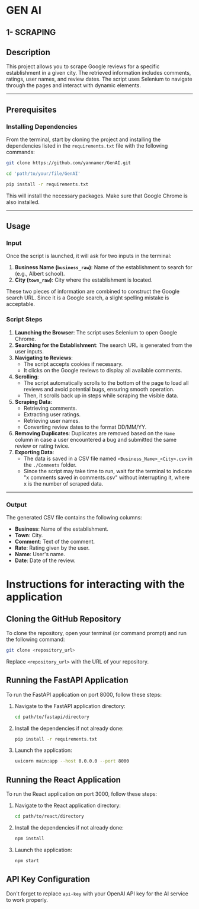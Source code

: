 # GEN AI

## 1- SCRAPING 

## Description
This project allows you to scrape Google reviews for a specific establishment in a given city. The retrieved information includes comments, ratings, user names, and review dates. The script uses Selenium to navigate through the pages and interact with dynamic elements.

---

## Prerequisites

### Installing Dependencies

From the terminal, start by cloning the project and installing the dependencies listed in the `requirements.txt` file with the following commands:
   ```bash
git clone https://github.com/yannamer/GenAI.git
  ```
  ```bash
cd 'path/to/your/file/GenAI'
  ```
  ```bash
pip install -r requirements.txt
  ```
This will install the necessary packages.
Make sure that Google Chrome is also installed.

---

## Usage

### Input
Once the script is launched, it will ask for two inputs in the terminal:
1. **Business Name (`business_raw`)**: Name of the establishment to search for (e.g., Albert school).
2. **City (`town_raw`)**: City where the establishment is located.

These two pieces of information are combined to construct the Google search URL. Since it is a Google search, a slight spelling mistake is acceptable.

### Script Steps
1. **Launching the Browser**: The script uses Selenium to open Google Chrome.
2. **Searching for the Establishment**: The search URL is generated from the user inputs.
3. **Navigating to Reviews**:
   - The script accepts cookies if necessary.
   - It clicks on the Google reviews to display all available comments.
4. **Scrolling**:
   - The script automatically scrolls to the bottom of the page to load all reviews and avoid potential bugs, ensuring smooth operation.
   - Then, it scrolls back up in steps while scraping the visible data.
5. **Scraping Data**:
   - Retrieving comments.
   - Extracting user ratings.
   - Retrieving user names.
   - Converting review dates to the format DD/MM/YY.
6. **Removing Duplicates**: Duplicates are removed based on the `Name` column in case a user encountered a bug and submitted the same review or rating twice.
7. **Exporting Data**:
   - The data is saved in a CSV file named `<Business_Name>_<City>.csv` in the `./Comments` folder.
   - Since the script may take time to run, wait for the terminal to indicate "x comments saved in comments.csv" without interrupting it, where x is the number of scraped data.

---

### Output
The generated CSV file contains the following columns:
- **Business**: Name of the establishment.
- **Town**: City.
- **Comment**: Text of the comment.
- **Rate**: Rating given by the user.
- **Name**: User's name.
- **Date**: Date of the review.

# Instructions for interacting with the application

## Cloning the GitHub Repository

To clone the repository, open your terminal (or command prompt) and run the following command:

```bash
git clone <repository_url>
```
Replace `<repository_url>` with the URL of your repository.

## Running the FastAPI Application

To run the FastAPI application on port 8000, follow these steps:

1. Navigate to the FastAPI application directory:
   ```bash
   cd path/to/fastapi/directory
   ```

2. Install the dependencies if not already done:
   ```bash
   pip install -r requirements.txt
   ```

3. Launch the application:
   ```bash
   uvicorn main:app --host 0.0.0.0 --port 8000
   ```

## Running the React Application

To run the React application on port 3000, follow these steps:

1. Navigate to the React application directory:
   ```bash
   cd path/to/react/directory
   ```

2. Install the dependencies if not already done:
   ```bash
   npm install
   ```

3. Launch the application:
   ```bash
   npm start
   ```

## API Key Configuration

Don't forget to replace `api-key` with your OpenAI API key for the AI service to work properly.
